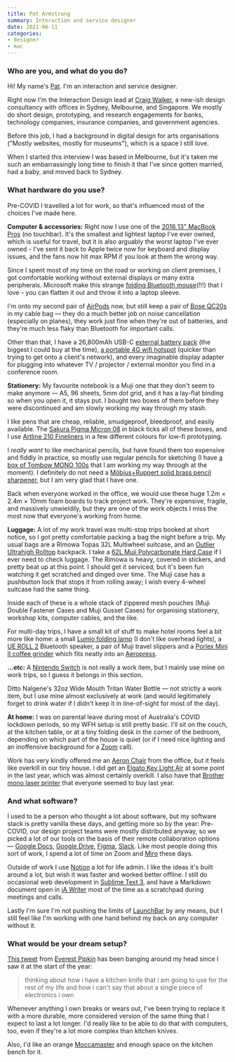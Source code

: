 ```yaml
---
title: Pat Armstrong
summary: Interaction and service designer
date: 2021-06-11
categories:
- designer
- mac
---
```


### Who are you, and what do you do?

Hi! My name's [Pat](http://pat.life). I'm an interaction and service designer.

Right now I'm the Interaction Design lead at [Craig Walker](http://craigwalker.com.au/ "A design consultancy."), a new-ish design consultancy with offices in Sydney, Melbourne, and Singapore. We mostly do short design, prototyping, and research engagements for banks, technology companies, insurance companies, and government agencies. 

Before this job, I had a background in digital design for arts organisations ("Mostly websites, mostly for museums"), which is a space I still love.

When I started this interview I was based in Melbourne, but it's taken me such an embarrassingly long time to finish it that I've since gotten married, had a baby, and moved back to Sydney.

### What hardware do you use?

Pre-COVID I travelled a lot for work, so that's influenced most of the choices I've made here.

**Computer & accessories:** Right now I use one of the [2016 13" MacBook Pros][macbook-pro] (no touchbar). It's the smallest and lightest laptop I've ever owned, which is useful for travel, but it is also arguably the worst laptop I've ever owned - I've sent it back to Apple twice now for keyboard and display issues, and the fans now hit max RPM if you look at them the wrong way.

Since I spent most of my time on the road or working on client premises, I got comfortable working without external displays or many extra peripherals. Microsoft make this strange [folding Bluetooth mouse][surface-arc-mouse](!!!) that I love - you can flatten it out and throw it into a laptop sleeve.

I'm onto my second pair of [AirPods][] now, but still keep a pair of [Bose QC20s][quietcomfort-20] in my cable bag — they do a much better job on noise cancellation (especially on planes), they work just fine when they're out of batteries, and they're much less flaky than Bluetooth for important calls.

Other than that, I have a 26,800mAh USB-C [external battery pack][pd-pioneer-26800mah] (the biggest I could buy at the time), [a portable 4G wifi hotspot][pre-paid-4gx-hotspot] (quicker than trying to get onto a client's network), and every imaginable display adapter for plugging into whatever TV / projector / external monitor you find in a conference room.

**Stationery:** My favourite notebook is a Muji one that they don't seem to make anymore — A5, 96 sheets, 5mm dot grid, and it has a lay-flat binding so when you open it, it stays put. I bought two boxes of them before they were discontinued and am slowly working my way through my stash. 

I like pens that are cheap, reliable, smudgeproof, bleedproof, and easily available. The [Sakura Pigma Micron 08][pigma-micron] in black ticks all of these boxes, and I use [Artline 210 Fineliners][artline-210-fineliner] in a few different colours for low-fi prototyping. 

I *really want* to like mechanical pencils, but have found them too expensive and fiddly in practice, so mostly use regular pencils for sketching (I have [a box of Tombow MONO 100s][mono-100] that I am working my way through at the moment). I definitely do not need a [Möbius+Ruppert solid brass pencil sharpener][0602-0000], but I am very glad that I have one.

Back when everyone worked in the office, we would use these huge 1.2m × 2.4m × 10mm foam boards to track project work. They're expensive, fragile, and massively unwieldily, but they are one of the work objects I miss the most now that everyone's working from home.

**Luggage:** A lot of my work travel was multi-stop trips booked at short notice, so I got pretty comfortable packing a bag the night before a trip. My usual bags are a Rimowa Topas 32L Multiwheel suitcase, and an [Outlier Ultrahigh Rolltop][ultrahigh-rolltop] backpack. I take a [62L Muji Polycarbonate Hard Case][adjustable-handle-hard-carry] if I ever need to check luggage. The Rimowa is heavy, covered in stickers, and pretty beat up at this point. I should get it serviced, but it's been fun watching it get scratched and dinged over time. The Muji case has a pushbutton lock that stops it from rolling away; I wish every 4-wheel suitcase had the same thing.

Inside each of these is a whole stack of zippered mesh pouches (Muji Double Fastener Cases and Muji Gusset Cases) for organising stationery, workshop kits, computer cables, and the like.

For multi-day trips, I have a small kit of stuff to make hotel rooms feel a bit more like home: a small [Lumio folding lamp][lito-mini] (I don't like overhead lights), a [UE ROLL 2][roll-2] Bluetooth speaker, a pair of Muji travel slippers and a [Porlex Mini II coffee grinder][mini-ii] which fits neatly into an [Aeropress][].

**…etc:** A [Nintendo Switch][switch.2] is not really a work item, but I mainly use mine on work trips, so I guess it belongs in this section.

Ditto Nalgene's 32oz Wide Mouth Tritan Water Bottle — not strictly a work item, but I use mine almost exclusively at work (and would legitimately forget to drink water if I didn't keep it in line-of-sight for most of the day).

**At home:** I was on parental leave during most of Australia's COVID lockdown periods, so my WFH setup is still pretty basic. I'll sit on the couch, at the kitchen table, or at a tiny folding desk in the corner of the bedroom, depending on which part of the house is quiet (or if I need nice lighting and an inoffensive background for a [Zoom][zoom.2] call). 

Work has very kindly offered me an [Aeron Chair][aeron] from the office, but it feels like overkill in our tiny house. I did get an [Elgato Key Light Air][key-light-air] at some point in the last year, which was almost certainly overkill. I also have that [Brother mono laser printer][hl-l2350dw] that everyone seemed to buy last year.

### And what software?

I used to be a person who thought a lot about software, but my software stack is pretty vanilla these days, and getting more so by the year: 
Pre-COVID, our design project teams were mostly distributed anyway, so we picked a lot of our tools on the basis of their remote collaboration options — [Google Docs][google-docs], [Google Drive][google-drive], [Figma][], [Slack][]. Like most people doing this sort of work, I spend a lot of time on Zoom and [Miro][] these days.

Outside of work I use [Notion][] a lot for life admin. I like the ideas it's built around a lot, but wish it was faster and worked better offline. I still do occasional web development in [Sublime Text 3][sublime-text], and have a Markdown document open in [iA Writer][ia-writer] most of the time as a scratchpad during meetings and calls.

Lastly I'm sure I'm not pushing the limits of [LaunchBar][] by any means, but I still feel like I'm working with one hand behind my back on any computer without it. 

### What would be your dream setup?

[This tweet](https://twitter.com/everestpipkin/status/1354449419668582404 "A tweet by Everest Pipkin about the shelf life of electronics.") from [Everest Pipkin](https://everest-pipkin.com/ "Everest's website.") has been banging around my head since I saw it at the start of the year:

> thinking about how i have a kitchen knife that i am going to use for the rest of my life and how i can't say that about a single piece of electronics i own

Whenever anything I own breaks or wears out, I've been trying to replace it with a more durable, more considered version of the same thing that I expect to last a lot longer. I'd really like to be able to do that with computers, too, even if they're a lot more complex than kitchen knives.

Also, I'd like an orange [Moccamaster][moccamaster-kb-741] and enough space on the kitchen bench for it.

[0602-0000]: http://web.archive.org/web/20220629230756/https://www.moebius-ruppert.com/spitzer/sp_details/06020000_en.html "A pencil sharpener."
[adjustable-handle-hard-carry]: https://www.muji.com/content/sorry.html "A hard suitcase."
[aeron]: https://www.hermanmiller.com/products/seating/office-chairs/aeron-chairs/ "A work chair."
[aeropress]: https://aeropress.com/ "A pressure-based coffee/espresso maker."
[airpods]: https://en.wikipedia.org/wiki/AirPods "Wireless in-ear headphones."
[artline-210-fineliner]: https://artline.com.au/products/fineliners/fineline-pens/ "A pen."
[figma]: https://www.figma.com/ "A collaborative design prototype service."
[google-docs]: https://en.wikipedia.org/wiki/Google_Docs "A web-based office suite."
[google-drive]: http://web.archive.org/web/20220127131904/https://accounts.google.com/ServiceLogin?service=wise "A cloud storage service."
[hl-l2350dw]: https://www.brother-usa.com/products/rhll2350dw "A mono laser printer."
[ia-writer]: https://ia.net/topics/ia-writer-for-mac "A full-screen writing tool for the Mac."
[key-light-air]: https://www.elgato.com/us/en/p/key-light-air "A light."
[launchbar]: https://www.obdev.at/products/launchbar/index.html "An application launcher and data manager for the Mac."
[lito-mini]: https://www.hellolumio.com/products/lito-mini "A lamp and battery disguised as a book."
[macbook-pro]: https://www.apple.com/macbook-pro/ "A laptop."
[mini-ii]: https://alternativebrewing.com.au/products/porlex-mini-coffee-grinder/ "A coffee grinder."
[miro]: https://miro.com/ "An online collaborative whiteboard service."
[moccamaster-kb-741]: https://technivorm.com/products/glass/kb-741-brushed/ "A coffee brewer."
[mono-100]: https://www.tombow.com/en/products/mono100/ "A pencil."
[notion]: https://www.notion.so/ "A collaborative wiki service."
[pd-pioneer-26800mah]: https://www.ravpower.com/products/rp-pb058-usb-c-power-bank "A USB-C portable charger."
[pigma-micron]: http://web.archive.org/web/20200719070910/http://sakuraofamerica.com:80/pen-archival "A technical pen with archival pigmented ink."
[pre-paid-4gx-hotspot]: https://www.telstra.com.au/internet/mobile-broadband/prepaid/telstra-pre-paid-4gx-hotspot "A portable 4G hotspot device."
[quietcomfort-20]: http://web.archive.org/web/20150710184510/http://www.bose.com:80/controller?url=/shop_online/headphones/noise_cancelling_headphones/quietcomfort_20/index.jsp "Noise-cancelling in-ear headphones."
[roll-2]: https://www.ultimateears.com/en-au/wireless-speakers/roll-2.html "Bluetooth speakers."
[slack]: https://slack.com/intl/ja-jp/ "A collaboration service."
[sublime-text]: http://www.sublimetext.com/ "A coder's text editor."
[surface-arc-mouse]: https://www.microsoft.com/en-au/d/surface-arc-mouse/8mrmszc6vxkc "A wireless mouse."
[switch.2]: https://www.nintendo.com/switch/ "A gaming console."
[ultrahigh-rolltop]: https://archive-m2.outlier.nyc/shop/retail/ultrahigh-rolltop.html "A backpack."
[zoom.2]: https://zoom.us "Video conferencing software."
